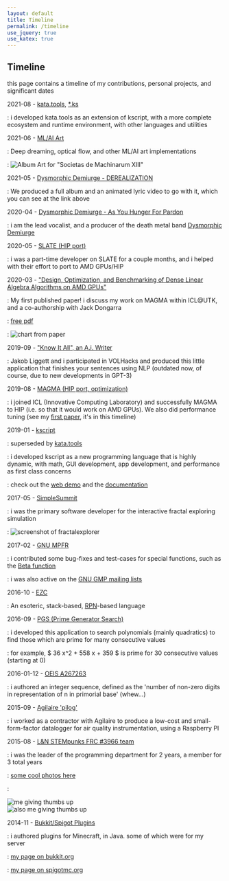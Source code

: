 ```yaml
---
layout: default
title: Timeline
permalink: /timeline
use_jquery: true
use_katex: true
---
```


## Timeline

this page contains a timeline of my contributions, personal projects, and significant dates

2021-08 - [kata.tools](https://kata.tools), [*.ks](https://ks.kata.tools)

  : i developed kata.tools as an extension of kscript, with a more complete ecosystem and runtime environment, with other languages and utilities 

2021-06 - [ML/AI Art](https://github.com/cadebrown/cmlart)

  : Deep dreaming, optical flow, and other ML/AI art implementations

  : ![Album Art for "Societas de Machinarum XIII"](/files/album-societas-de-machinarum-xiii.webp)

2021-05 - [Dysmorphic Demiurge - DEREALIZATION](https://www.youtube.com/watch?v=ugiHrij0CfY)

  : We produced a full album and an animated lyric video to go with it, which you can see at the link above

2020-04 - [Dysmorphic Demiurge - As You Hunger For Pardon](https://www.metal-archives.com/bands/Dysmorphic_Demiurge/3540466961)

  : i am the lead vocalist, and a producer of the death metal band [Dysmorphic Demiurge](https://www.metal-archives.com/bands/Dysmorphic_Demiurge/3540466961)

2020-05 - [SLATE (HIP port)](http://icl.utk.edu/slate/)

  : i was a part-time developer on SLATE for a couple months, and i helped with their effort to port to AMD GPUs/HIP

2020-03 - ["Design, Optimization, and Benchmarking of Dense Linear Algebra Algorithms on AMD GPUs"](https://ieeexplore.ieee.org/document/9286214)

  : My first published paper! i discuss my work on MAGMA within ICL@UTK, and a co-authorship with Jack Dongarra

  : [free pdf](https://www.icl.utk.edu/files/publications/2020/icl-utk-1415-2020.pdf)

  : ![chart from paper](/files/paper-icl0-chart0.webp)

2019-09 - ["Know It All", an A.i. Writer](https://www.youtube.com/watch?v=PwGsRskWN-i&t=3s)

  : Jakob Liggett and i participated in VOLHacks and produced this little application that finishes your sentences using NLP (outdated now, of course, due to new developments in GPT-3)

2019-08 - [MAGMA (HIP port, optimization)](https://icl.cs.utk.edu/magma/)

  : i joined ICL (Innovative Computing Laboratory) and successfully MAGMA to HIP (i.e. so that it would work on AMD GPUs). We also did performance tuning (see my [first paper](https://www.icl.utk.edu/files/publications/2020/icl-utk-1415-2020.pdf), it's in this timeline)

2019-01 - [kscript](https://kscript.org)

  : superseded by [kata.tools](https://kata.tools)

  : i developed kscript as a new programming language that is highly dynamic, with math, GUI development, app development, and performance as first class concerns

  : check out the [web demo](https://term.kscript.org/) and the [documentation](https://docs.kscript.org)

2017-05 - [SimpleSummit](https://github.com/simplesummit)

  : i was the primary software developer for the interactive fractal exploring simulation

  : ![screenshot of fractalexplorer](/files/fractalexplorer0.webp)


2017-02 - [GNU MPFR](https://www.mpfr.org/)

  : i contributed some bug-fixes and test-cases for special functions, such as the [Beta function](https://en.wikipedia.org/wiki/Beta_function)

  : i was also active on the [GNU GMP mailing lists](https://gmplib.org/list-archives/gmp-discuss/2017-May/006108.html)

2016-10 - [EZC](https://github.com/chemicaldevelopment/ezc)

  : An esoteric, stack-based, [RPN](https://en.wikipedia.org/wiki/Reverse_Polish_notation)-based language

2016-09 - [PGS (Prime Generator Search)](https://github.com/ChemicalDevelopment/PGS)

  : i developed this application to search polynomials (mainly quadratics) to find those which are prime for many consecutive values

  : for example, $ 36 x^2 + 558 x + 359 $ is prime for 30 consecutive values (starting at $0$)

2016-01-12 - [OEIS A267263](https://oeis.org/A267263)

  : i authored an integer sequence, defined as the 'number of non-zero digits in representation of n in primorial base' (whew...)

2015-09 - [Agilaire 'pilog'](https://agilaire.com/)

  : i worked as a contractor with Agilaire to produce a low-cost and small-form-factor datalogger for air quality instrumentation, using a Raspberry PI

2015-08 - [L&N STEMpunks FRC #3966 team](https://www.youtube.com/c/LNSTEMpunksorg/videos)

  : i was the leader of the programming department for 2 years, a member for 3 total years

  : [some cool photos here](https://www.instagram.com/lnstempunks)

  : <div class="inline-img"><img alt='me giving thumbs up' src='/files/cade-frc3966-thumbs0.webp'/></div> <div class="inline-img"><img alt='also me giving thumbs up' src='/files/cade-frc3966-thumbs1.webp'/></div>

2014-11 - [Bukkit/Spigot Plugins](https://dev.bukkit.org/projects/cade-gamble)

  : i authored plugins for Minecraft, in Java. some of which were for my server
  
  : [my page on bukkit.org](https://bukkit.org/members/sm0oth_kriminal.90999993/)

  : [my page on spigotmc.org](https://www.spigotmc.org/account/personal-details)
